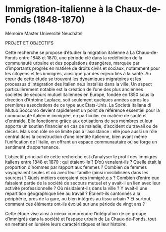 # Immigration-italienne à la Chaux-de-Fonds (1848-1870)
Mémoire Master Université Neuchâtel 


PROJET ET OBJECTIFS

Cette recherche se propose d’étudier la migration italienne à La Chaux-de-Fonds entre 1848 et 1870, une période clé dans la redéfinition de la communauté urbaine et des populations étrangères, marquée par d’importants progrès en matière de droits civils et sociaux, notamment pour les citoyens et les immigrés, ainsi que par des enjeux liés à la santé. Au cœur de cette étude se trouvent les dynamiques migratoires et les processus d’intégration des Italien.ne.s installés dans la ville. Un aspect particulièrement notable est la création de l’une des plus anciennes sociétés de secours mutuel italiennes en Europe, fondée en 1850 sous la direction d’Antoine Laplace, soit seulement quelques années après les premières associations de ce type aux États-Unis. La Società Italiana di Mutuo Soccorso devient rapidement un point de référence essentiel pour la communauté italienne immigrée, en particulier en matière de santé et d’entraide. Elle fonctionne grâce aux cotisations de ses membres et leur apporte un soutien financier en cas de maladie, d’accident du travail ou de décès. Mais son rôle ne se limite pas à l’assistance : elle joue aussi un rôle central dans la construction d’une identité italienne, bien avant même l’unification de l’Italie, en offrant un espace communautaire où se forge un sentiment d’appartenance. 

L’objectif principal de cette recherche est d’analyser le profil des immigrés italiens entre 1848 et 1870 : qui étaient-ils ? D’où venaient-ils ? Quelle était la proportion d’hommes par rapport aux femmes ? Combien de femmes voyageaient seules et où avec leur famille (ainsi invisibilisées dans les sources) ? Quels métiers exerçaient ces immigré.e.s ? Combien d’entre eux faisaient partie de la société de secours mutuel et y avait-il un lien avec leur activité professionnelle ? Où résidaient-ils dans la ville ? Y avait-il une répartition géographique liée au travail ? Étaient-ils cantonnés à la périphérie, près de la gare, ou bien intégrés au tissu urbain ? Et surtout, comment ces éléments ont-ils évolué sur une période de vingt ans ?


Cette étude vise ainsi à mieux comprendre l’intégration de ce groupe d’immigrés dans la société et l’espace urbain de La Chaux-de-Fonds, tout en mettant en lumière leurs caractéristiques et leur histoire.
